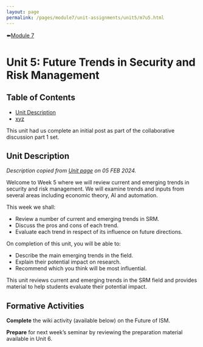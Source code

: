 ```yaml
---
layout: page
permalink: /pages/module7/unit-assignments/unit5/m7u5.html
---
```


⬅️[Module 7](/pages/module7.html)

# Unit 5: Future Trends in Security and Risk Management

## Table of Contents

- [Unit Description](#unit-description)
- [xyz](/pages/module6/unit-assignments/unit5/xyz)

This unit had us complete an initial post as part of the collaborative discussion part 1 set.

## Unit Description

*Description copied from [Unit page](https://www.my-course.co.uk/course/view.php?id=11272&section=11) on 05 FEB 2024.*

Welcome to Week 5 where we will review current and emerging trends in security and risk management. We will examine trends and inputs from several areas including economic theory, AI and automation.

This week we shall:
- Review a number of current and emerging trends in SRM.
- Discuss the pros and cons of each trend.
- Evaluate each trend in respect of its influence on future directions.

On completion of this unit, you will be able to:
- Describe the main emerging trends in the field.
- Explain their potential impact on research.
- Recommend which you think will be most influential.

This unit reviews current and emerging trends in the SRM field and provides material to help students evaluate their potential impact.

## Formative Activities

**Complete** the wiki activity (available below) on the Future of ISM.

**Prepare** for next week’s seminar by reviewing the preparation material available in Unit 6.
